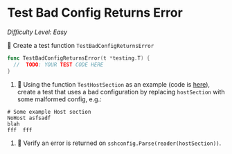 # Test Bad Config Returns Error 

*Difficulty Level: Easy*

:star2: Create a test function `TestBadConfigReturnsError`

```go
func TestBadConfigReturnsError(t *testing.T) {
  //  TODO: YOUR TEST CODE HERE 
}
```

1.  :star2: Using the function `TestHostSection` as an example (code is [here](https://github.com/dullgiulio/sshconfig/blob/master/parse_test.go#L15-L48)),
create a test that uses a bad configuration by replacing `hostSection` with some malformed config, e.g.: 

```
# Some example Host section
NoHost asfsadf
blah 
fff  fff
```

1. :star2: Verify an error is returned on `sshconfig.Parse(reader(hostSection))`. 

